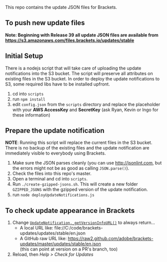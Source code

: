 This repo contains the update JSON files for Brackets.

## To push new update files

**Note: Beginning with Release 39 all update JSON files are available from https://s3.amazonaws.com/files.brackets.io/updates/stable**

## Initial Setup
There is a nodejs script that will take care of uploading the update notifications into the S3 bucket. The script will preserve all attributes on existing files in the S3 bucket.
In order to deploy the update notifications to S3, some required libs have to be installed upfront.

1. cd into `scripts`
2. run `npm install`
3. edit `config.json` from the `scripts` directory and replace the placeholder with your **AWS AccessKey** and **SecretKey** (ask Ryan, Kevin or Ingo for these information)

## Prepare the update notification

**NOTE**: Running this script will replace the current files in the S3 bucket. There is no backup of the existing files and the update notification are immediately visible to everybody using Brackets.

1. Make sure the JSON parses cleanly (you can use http://jsonlint.com, but the errors might not be as good as calling `JSON.parse()`).
2. Check the files into this repo's master.
3. Open a terminal and cd into `scripts`.
4. Run `./create-gzipped-jsons.sh`. This will create a new folder `GZIPPED_JSONS` with the gzipped version of the update notification.
5. run `node deployUpdateNotifications.js`

## To check update appearance in Brackets

1. Change [`UpdateNotification._getVersionInfoURL()`](https://github.com/adobe/brackets/blob/master/src/utils/UpdateNotification.js#L101-L109)
   to always return...
     * A local URL like: file://C:/code/brackets-updates/updates/stable/en.json
     * A GitHub raw URL like: https://raw2.github.com/adobe/brackets-updates/master/updates/stable/en.json
       <br>(this can point at version on a PR's branch, too)
2. Reload, then _Help > Check for Updates_
